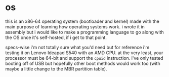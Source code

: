 # os

this is an x86-64 operating system (bootloader and kernel) made with the main purpose of learning how operating systems work.
i wrote it in assembly but i would like to make a programming language to go along with the OS once it's self-hosted, if i get to that point.

specs-wise i'm not totally sure what you'd need but for reference i'm testing it on Lenovo Ideapad S540 with an AMD CPU.
at the very least, your processor must be 64-bit and support the `cpuid` instruction.
i've only tested booting off of USB but hopefully other boot methods would work too (with maybe a little change to the MBR partition table).
